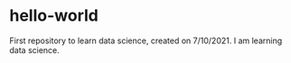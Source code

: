 # hello-world
First repository to learn data science, created on 7/10/2021.
I am learning data science.
